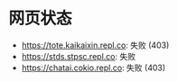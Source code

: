 # 网页状态
- https://tote.kaikaixin.repl.co: 失败 (403)
- https://stds.stpsc.repl.co: 失败
- https://chatai.cokio.repl.co: 失败 (403)
